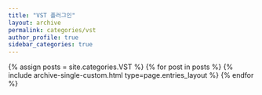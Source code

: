 ```yaml
---
title: "VST 플러그인"
layout: archive
permalink: categories/vst
author_profile: true
sidebar_categories: true
---
```



{% assign posts = site.categories.VST %}
{% for post in posts %} {% include archive-single-custom.html type=page.entries_layout %} {% endfor %}

